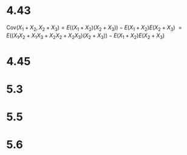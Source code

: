 # 4.43

$\text{Cov}(X_1+X_2,X_2+X_3)=E((X_1+X_2)(X_2+X_3))-E(X_1+X_2)E(X_2+X_3)$
$=E((X_1X_2+X_1X_3+X_2X_2+X_2X_3)(X_2+X_3))-E(X_1+X_2)E(X_2+X_3)$

# 4.45

# 5.3

# 5.5

# 5.6
